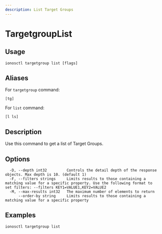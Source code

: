 ```yaml
---
description: List Target Groups
---
```


# TargetgroupList

## Usage

```text
ionosctl targetgroup list [flags]
```

## Aliases

For `targetgroup` command:

```text
[tg]
```

For `list` command:

```text
[l ls]
```

## Description

Use this command to get a list of Target Groups.

## Options

```text
  -D, --depth int32         Controls the detail depth of the response objects. Max depth is 10. (default 1)
  -F, --filters strings     Limits results to those containing a matching value for a specific property. Use the following format to set filters: --filters KEY1=VALUE1,KEY2=VALUE2
  -M, --max-results int32   The maximum number of elements to return
      --order-by string     Limits results to those containing a matching value for a specific property
```

## Examples

```text
ionosctl targetgroup list
```

